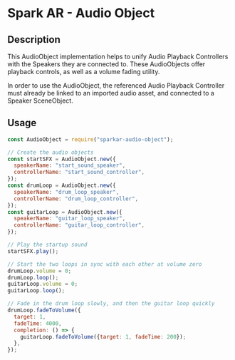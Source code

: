 # Spark AR - Audio Object

## Description

This AudioObject implementation helps to unify Audio Playback Controllers with the Speakers they are connected to. These AudioObjects offer playback controls, as well as a volume fading utility.

In order to use the AudioObject, the referenced Audio Playback Controller must already be linked to an imported audio asset, and connected to a Speaker SceneObject.

## Usage

```javascript
const AudioObject = require("sparkar-audio-object");

// Create the audio objects
const startSFX = AudioObject.new({
  speakerName: "start_sound_speaker",
  controllerName: "start_sound_controller",
});
const drumLoop = AudioObject.new({
  speakerName: "drum_loop_speaker",
  controllerName: "drum_loop_controller",
});
const guitarLoop = AudioObject.new({
  speakerName: "guitar_loop_speaker",
  controllerName: "guitar_loop_controller",
});

// Play the startup sound
startSFX.play();

// Start the two loops in sync with each other at volume zero
drumLoop.volume = 0;
drumLoop.loop();
guitarLoop.volume = 0;
guitarLoop.loop();

// Fade in the drum loop slowly, and then the guitar loop quickly
drumLoop.fadeToVolume({
  target: 1,
  fadeTime: 4000,
  completion: () => {
    guitarLoop.fadeToVolume({target: 1, fadeTime: 200});
  },
});
```